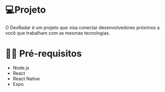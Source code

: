 # 💻Projeto
O DevRadar é um projeto que visa conectar desenvolvedores próximos a você que trabalham com as mesmas tecnologias.

# ✋🏻 Pré-requisitos
 - Node.js
- React
- React Native
- Expo
